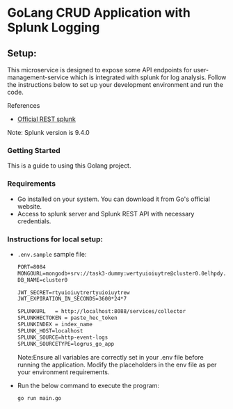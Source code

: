 # GoLang CRUD Application with Splunk Logging
 
##  Setup:
This microservice is designed to expose some API endpoints for user-management-service which is integrated with splunk for log analysis. Follow the instructions below to set up your development environment and run the code.
 
References
- [Official REST splunk](https://docs.splunk.com/Documentation/Splunk/9.4.0/RESTREF/RESTknowledge#data.2Fui.2Fviews.2F.7Bname.7D)
 
Note: Splunk version is 9.4.0
 

### Getting Started
This is a guide to using this Golang project.
 
 
### Requirements
- Go installed on your system. You can download it from Go's official website.
- Access to splunk server and Splunk REST API with necessary credentials.
 
 
### Instructions for local setup:
- `.env.sample` sample file:
    ~~~txt
    PORT=8084
    MONGOURL=mongodb+srv://task3-dummy:wertyuioiuytre@cluster0.0elhpdy.mongodb.net/?retryWrites=true&w=majority&appName=Cluster0
    DB_NAME=cluster0

    JWT_SECRET=rtyuioiuytrertyuioiuytrew
    JWT_EXPIRATION_IN_SECONDS=3600*24*7

    SPLUNKURL   = http://localhost:8088/services/collector
    SPLUNKHECTOKEN = paste_hec_token
    SPLUNKINDEX = index_name
    SPLUNK_HOST=localhost
    SPLUNK_SOURCE=http-event-logs
    SPLUNK_SOURCETYPE=logrus_go_app
    ~~~
    Note:Ensure all variables are correctly set in your .env file before running the application.
    Modify the placeholders in the env file as per your environment requirements.
 
- Run the below command to execute the program:
    ~~~bash
    go run main.go
    ~~~
 
